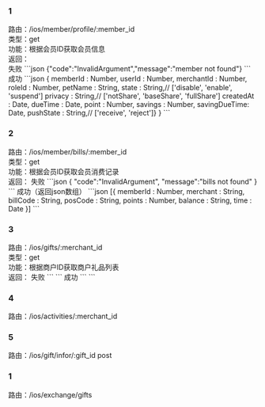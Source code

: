<h3>1</h3>
路由：/ios/member/profile/:member_id  <br/>
类型：get  <br/>
功能：根据会员ID获取会员信息  <br/>
返回：<br/>
失败
```json
{"code":"InvalidArgument","message":"member not found"}
```
成功
```json
{
  memberId     : Number,
  userId       : Number,
  merchantId   : Number,
  roleId       : Number,
  petName      : String,
  state        : String,// ['disable', 'enable', 'suspend']
  privacy      : String,// ['notShare', 'baseShare', 'fullShare']
  createdAt    : Date,
  dueTime      : Date,
  point        : Number,
  savings      : Number,
  savingDueTime: Date,
  pushState    : String,// ['receive', 'reject']}
}
```
<h3>2</h3>
路由：/ios/member/bills/:member_id  <br/>
类型：get  <br/>
功能：根据会员ID获取会员消费记录  <br/>
返回：
失败
```json
{
  "code":"InvalidArgument",
  "message":"bills not found"
}
```
成功（返回json数组）
```json
[{
  memberId : Number,
  merchant : String,
  billCode : String,
  posCode  : String,
  points   : Number,
  balance  : String,
  time     : Date
}]
```
<h3>3</h3>
路由：/ios/gifts/:merchant_id  <br/>
类型：get  <br/>
功能：根据商户ID获取商户礼品列表  <br/>
返回：
失败
```
```
成功
```
```
<h3>4</h3>
路由：/ios/activities/:merchant_id
<h3>5</h3>
路由：/ios/gift/infor/:gift_id
post
<h3>1</h3>
路由：/ios/exchange/gifts
